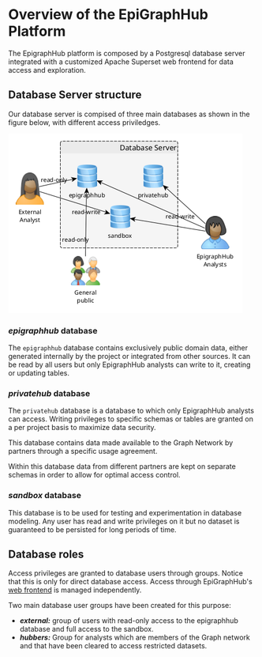 # Overview of the EpiGraphHub Platform 

The EpigraphHub platform is composed by a Postgresql database server integrated with a customized Apache Superset web frontend for data access and exploration. 

## Database Server structure

Our database server is compised of three main databases as shown in the figure below, with different access priviledges. 

![server](../Documentation/images/db_access.png)

### *epigraphhub* database

The `epigraphhub` database contains exclusively public domain data, either generated internally by the project or integrated from other sources. It can be read by all users but only EpigraphHub analysts can write to it, creating or updating tables.

### *privatehub* database
The `privatehub` database is a database to which only EpigraphHub analysts can access. Writing privileges to specific schemas or tables are granted on a per project basis to maximize data security.

This database contains data made available to the Graph Network by partners through a specific usage agreement. 

Within this database data from different partners are kept on separate schemas in order to allow for optimal access control. 

### *sandbox* database
This database is to be used for testing and experimentation in database modeling. Any user has read and write privileges on it but no dataset is guaranteed to be persisted for long periods of time.

## Database roles

Access privileges are granted to database users through groups. Notice that this is only for direct database access. Access through EpiGraphHub's [web frontend](https://epigraphhub.org) is managed independently.

Two main database user groups have been created for this purpose:

* ***external:***
    group of users with read-only access to the epigraphhub database and full access to the sandbox. 
* ***hubbers:*** Group for analysts which are members of the Graph network and that have been cleared to access restricted datasets.
